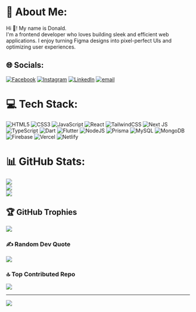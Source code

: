# 💫 About Me:
Hi 👋! My name is Donald. <br>I'm a frontend developer who loves building sleek and efficient web applications. I enjoy turning Figma designs into pixel-perfect UIs and optimizing user experiences.


## 🌐 Socials:
[![Facebook](https://img.shields.io/badge/Facebook-%231877F2.svg?logo=Facebook&logoColor=white)](https://facebook.com/Donald.AKOGBETO) [![Instagram](https://img.shields.io/badge/Instagram-%23E4405F.svg?logo=Instagram&logoColor=white)](https://instagram.com/donald_akgb) [![LinkedIn](https://img.shields.io/badge/LinkedIn-%230077B5.svg?logo=linkedin&logoColor=white)](https://linkedin.com/in/donald-akogbeto-aba040321) [![email](https://img.shields.io/badge/Email-D14836?logo=gmail&logoColor=white)](mailto:akogbetodonald@gmail.com) 

# 💻 Tech Stack:
![HTML5](https://img.shields.io/badge/html5-%23E34F26.svg?style=flat-square&logo=html5&logoColor=white) ![CSS3](https://img.shields.io/badge/css3-%231572B6.svg?style=flat-square&logo=css3&logoColor=white) ![JavaScript](https://img.shields.io/badge/javascript-%23323330.svg?style=flat-square&logo=javascript&logoColor=%23F7DF1E) ![React](https://img.shields.io/badge/react-%2320232a.svg?style=flat-square&logo=react&logoColor=%2361DAFB) ![TailwindCSS](https://img.shields.io/badge/tailwindcss-%2338B2AC.svg?style=flat-square&logo=tailwind-css&logoColor=white) ![Next JS](https://img.shields.io/badge/Next-black?style=flat-square&logo=next.js&logoColor=white) ![TypeScript](https://img.shields.io/badge/typescript-%23007ACC.svg?style=flat-square&logo=typescript&logoColor=white) ![Dart](https://img.shields.io/badge/dart-%230175C2.svg?style=flat-square&logo=dart&logoColor=white) ![Flutter](https://img.shields.io/badge/Flutter-%2302569B.svg?style=flat-square&logo=Flutter&logoColor=white) ![NodeJS](https://img.shields.io/badge/node.js-6DA55F?style=flat-square&logo=node.js&logoColor=white) ![Prisma](https://img.shields.io/badge/Prisma-3982CE?style=flat-square&logo=Prisma&logoColor=white) ![MySQL](https://img.shields.io/badge/mysql-4479A1.svg?style=flat-square&logo=mysql&logoColor=white) ![MongoDB](https://img.shields.io/badge/MongoDB-%234ea94b.svg?style=flat-square&logo=mongodb&logoColor=white) ![Firebase](https://img.shields.io/badge/firebase-%23039BE5.svg?style=flat-square&logo=firebase) ![Vercel](https://img.shields.io/badge/vercel-%23000000.svg?style=flat-square&logo=vercel&logoColor=white) ![Netlify](https://img.shields.io/badge/netlify-%23000000.svg?style=flat-square&logo=netlify&logoColor=#00C7B7)
# 📊 GitHub Stats:
![](https://github-readme-stats.vercel.app/api?username=AshuraDev&theme=dark&hide_border=false&include_all_commits=true&count_private=false)<br/>
![](https://github-readme-streak-stats.herokuapp.com/?user=AshuraDev&theme=dark&hide_border=false)<br/>
![](https://github-readme-stats.vercel.app/api/top-langs/?username=AshuraDev&theme=dark&hide_border=false&include_all_commits=true&count_private=false&layout=compact)

## 🏆 GitHub Trophies
![](https://github-profile-trophy.vercel.app/?username=AshuraDev&theme=dracula&no-frame=false&no-bg=true&margin-w=4)

### ✍️ Random Dev Quote
![](https://quotes-github-readme.vercel.app/api?type=horizontal&theme=tokyonight)

### 🔝 Top Contributed Repo
![](https://github-contributor-stats.vercel.app/api?username=AshuraDev&limit=5&theme=dark&combine_all_yearly_contributions=true)

---
[![](https://visitcount.itsvg.in/api?id=AshuraDev&icon=4&color=0)](https://visitcount.itsvg.in)

<!-- Proudly created with GPRM ( https://gprm.itsvg.in ) -->
